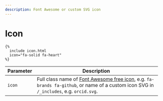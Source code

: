```yaml
---
description: Font Awesome or custom SVG icon
---
```


# Icon

```liquid
{%
  include icon.html
  icon="fa-solid fa-heart"
%}
```

| Parameter | Description                                                                                                                                                                          |
| --------- | ------------------------------------------------------------------------------------------------------------------------------------------------------------------------------------ |
| `icon`    | Full class name of [Font Awesome free icon](https://fontawesome.com/search?o=r\&m=free), e.g. `fa-brands fa-github`, or name of a custom icon SVG in `/_includes`, e.g. `orcid.svg`. |
